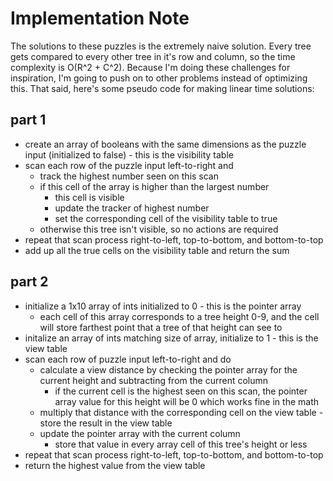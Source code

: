 # Implementation Note

The solutions to these puzzles is the extremely naive solution. Every tree gets compared to every other tree in it's row and column, so the time complexity is O(R^2 + C^2). Because I'm doing these challenges for inspiration, I'm going to push on to other problems instead of optimizing this. That said, here's some pseudo code for making linear time solutions:

## part 1

- create an array of booleans with the same dimensions as the puzzle input (initialized to false) - this is the visibility table
- scan each row of the puzzle input left-to-right and 
    - track the highest number seen on this scan
    - if this cell of the array is higher than the largest number 
        - this cell is visible
        - update the tracker of highest number
        - set the corresponding cell of the visibility table to true
    - otherwise this tree isn't visible, so no actions are required
- repeat that scan process right-to-left, top-to-bottom, and bottom-to-top
- add up all the true cells on the visibility table and return the sum

## part 2

- initialize a 1x10 array of ints initialized to 0 - this is the pointer array
    - each cell of this array corresponds to a tree height 0-9, and the cell will store farthest point that a tree of that height can see to
- initalize an array of ints matching size of array, initialize to 1 - this is the view table
- scan each row of puzzle input left-to-right and do
    - calculate a view distance by checking the pointer array for the current height and subtracting from the current column
        - if the current cell is the highest seen on this scan, the pointer array value for this height will be 0 which works fine in the math
    - multiply that distance with the corresponding cell on the view table - store the result in the view table
    - update the pointer array with the current column
        - store that value in every array cell of this tree's height or less
- repeat that scan process right-to-left, top-to-bottom, and bottom-to-top
- return the highest value from the view table